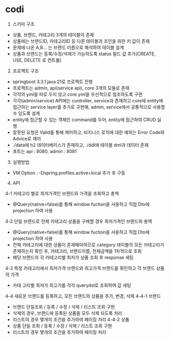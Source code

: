 # codi


 1) 스키마 구조
    
 - 상품, 브랜드, 카테고리 3개의 테이블이 존재
 - 상품에는 브랜드ID, 카테고리ID 등 다른 테이블과 조인을 위한 키 값이 존재 
 - 문제에 나온 A,B... 는 브랜드 이름으로 해석하여 테이블 설계
 - 상품과 브랜드는 등록/수정/삭제가 가능하도록 status 필드 값 추가(CREATE, USE, DELETE 로 컨트롤)


 2) 프로젝트 구조
    
 - springboot 3.3.1 java 21로 프로젝트 진행
 - 프로젝트는 admin, api(service api), core 3개의 모듈로 존재
 - 각각의 yml을 따로 두지 않고 core yml을 우선적으로 참조하도록 구현
 - 각각(admin/service) API에는 controller, service과 존재하고 core에 entity에 접근하는 service layer를 추가로 구현해, admin, service에서 공통적으로 사용할 수 있도록 설계
 - entity에 접근할 수 있는 객체인 command를 두어, entity에 접근하여 CRUD 실행
 - 잘못된 요청은 Valid를 통해 제어하고, 비지니스 로직에 대한 예외는 Error Code와 Advice로 제어
 - ./data에 h2 데이터베이스가 존재하고, ./ddl에 테이블 dml과 데이터 존재
 - 포트는 api : 8080, admin : 8081

 3) 실행방법
    
 - VM Option : -Dspring.profiles.active=local 추가 후 구동 

 4) API
    
 4-1 카테고리 별로 최저가격인 브랜드와 가격을 조회하고 총액
  - @Query(native=false)를 통해 window fuction을 사용하고 직접 Dto에 projection 하여 사용
    
 4-2 단일 브랜드로 전체 카테고리 상품을 구매할 경우 최저가격인 브랜드와 총액
  - @Query(native=false)를 통해 window fuction을 사용하고 직접 Dto에 projection 하여 사용
  - 전체 카테고리에 대한 상품이 존재해야하므로 category 테이블의 모든 카테고리가 존재하는지 확인 후, 카테고리, 브랜드이름, 전체금액을 1차적으로 조회
  - 해당 브랜드의 각 카테고리별 최저가 상품 조회 후 response 세팅

 4-3 특정 카테고리에서 최저가격 브랜드와 최고가격 브랜드를 확인하고 각 브랜드 상품의 가격
  - 카테 고리별 최저가 최고가를 각각 querydsl로 조회하여 값 세팅
    
 4-4 새로운 브랜드를 등록하고, 모든 브랜드의 상품을 추가, 변경, 삭제
  4-4-1 브랜드
   - 브랜드 단일조회 / 등록 / 수정 / 삭제 / 리스트 조회 구현
   - 삭제의 경우, 브랜드에 등록된 상품들 모두 삭제 되도록 처리
   - 리스트의 경우 몇개의 조건을 추가하여 페이징 처리
  4-4-2 상품
   - 상품 단일 조회 / 등록 / 수정 / 삭제 / 리스트 조회 구현
   - 리스트의 경우 몇개의 조건을 추가하여 페이징 처리 
